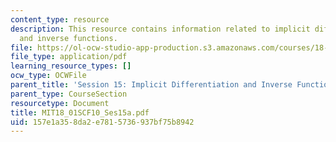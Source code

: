 ```yaml
---
content_type: resource
description: This resource contains information related to implicit differentiation
  and inverse functions.
file: https://ol-ocw-studio-app-production.s3.amazonaws.com/courses/18-01sc-single-variable-calculus-fall-2010/157e1a358da2e7815736937bf75b8942_MIT18_01SCF10_Ses15a.pdf
file_type: application/pdf
learning_resource_types: []
ocw_type: OCWFile
parent_title: 'Session 15: Implicit Differentiation and Inverse Functions'
parent_type: CourseSection
resourcetype: Document
title: MIT18_01SCF10_Ses15a.pdf
uid: 157e1a35-8da2-e781-5736-937bf75b8942
---
```

